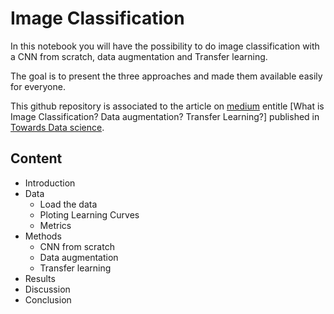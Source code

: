 # Image Classification
In this notebook you will have the possibility to do image classification with a CNN from scratch, data augmentation and Transfer learning.

The goal is to present the three approaches and made them available easily for everyone. 

This github repository is associated to the article on [medium](https://medium.com) entitle [What is Image Classification? Data augmentation? Transfer Learning?] published in [Towards Data science](https://towradsdatascience.com).

## Content

- Introduction
- Data
	- Load the data
	- Ploting Learning Curves
	- Metrics
- Methods
	- CNN from scratch
	- Data augmentation
	- Transfer learning
- Results
- Discussion
- Conclusion